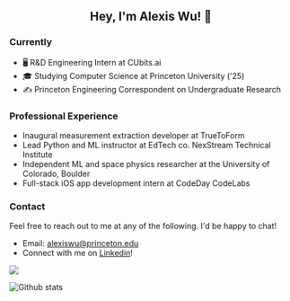<div> <h2 align="center"> Hey, I'm Alexis Wu! 👋 </h2> 
</div>

### Currently

* 🖥️  R&D Engineering Intern at CUbits.ai
* 🎓  Studying Computer Science at Princeton University ('25)
* ✍️  Princeton Engineering Correspondent on Undergraduate Research

### Professional Experience

* Inaugural measurement extraction developer at TrueToForm
* Lead Python and ML instructor at EdTech co. NexStream Technical Institute
* Independent ML and space physics researcher at the University of Colorado, Boulder
* Full-stack iOS app development intern at CodeDay CodeLabs

### Contact
Feel free to reach out to me at any of the following. I'd be happy to chat!
* Email: alexiswu@princeton.edu
* Connect with me on [Linkedin](http://linkedin.com/in/alexisjwu)!

![](https://komarev.com/ghpvc/?username=alexisjwu&color=blueviolet&style=flat)

![Github stats](https://github-readme-stats.vercel.app/api?username=alexisjwu&theme=midnight-purple&show_icons=true&count_private=true)

<!--
**alexisjwu/alexisjwu** is a ✨ _special_ ✨ repository because its `README.md` (this file) appears on your GitHub profile.

Here are some ideas to get you started:

🔭 I’m currently working on ...
- 🌱 I’m currently learning ...
- 👯 I’m looking to collaborate on ...
- 🤔 I’m looking for help with ...
- 💬 Ask me about ...
- 📫 How to reach me: ...
- 😄 Pronouns: ...
- ⚡ Fun fact: ...
-->
